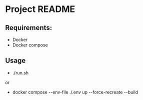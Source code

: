 # Project README

## Requirements:

- Docker
- Docker compose

## Usage

- ./run.sh

or

- docker compose --env-file ./.env up --force-recreate --build 
